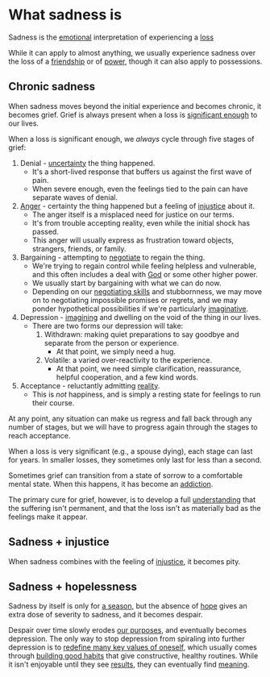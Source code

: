 
# What sadness is

Sadness is the [emotional](mind-feelings.md) interpretation of experiencing a [loss](safety.md)

While it can apply to almost anything, we usually experience sadness over the loss of a [friendship](people-friends.md) or of [power](power.md), though it can also apply to possessions.

## Chronic sadness

When sadness moves beyond the initial experience and becomes chronic, it becomes grief. Grief is always present when a loss is [significant enough](values-quality.md) to our lives.

When a loss is significant enough, we *always* cycle through five stages of grief:

1. Denial - [uncertainty](understanding-certainty.md) the thing happened.
   - It's a short-lived response that buffers us against the first wave of pain.
   - When severe enough, even the feelings tied to the pain can have separate waves of denial.
2. [Anger](mind-feelings-anger.md) - certainty the thing happened but a feeling of [injustice](morality-justice.md) about it.
   - The anger itself is a misplaced need for justice on our terms.
   - It's from trouble accepting reality, even while the initial shock has passed.
   - This anger will usually express as frustration toward objects, strangers, friends, or family.
3. Bargaining - attempting to [negotiate](conflicts-inner.md) to regain the thing.
   - We're trying to regain control while feeling helpless and vulnerable, and this often includes a deal with [God](god.md) or some other higher power.
   - We usually start by bargaining with what we can do now.
   - Depending on our [negotiating skills](people-conflicts.md) and stubbornness, we may move on to negotiating impossible promises or regrets, and we may ponder hypothetical possibilities if we're particularly [imaginative](imagination.md).
4. Depression - [imagining](imagination.md) and dwelling on the void of the thing in our lives.
   - There are two forms our depression will take:
     1. Withdrawn: making quiet preparations to say goodbye and separate from the person or experience.
        - At that point, we simply need a hug.
     2. Volatile: a varied over-reactivity to the experience.
        - At that point, we need simple clarification, reassurance, helpful cooperation, and a few kind words.
5. Acceptance - reluctantly admitting [reality](reality.md).
   - This is *not* happiness, and is simply a resting state for feelings to run their course.

At any point, any situation can make us regress and fall back through any number of stages, but we will have to progress again through the stages to reach acceptance.

When a loss is very significant (e.g., a spouse dying), each stage can last for years. In smaller losses, they sometimes only last for less than a second.

Sometimes grief can transition from a state of sorrow to a comfortable mental state. When this happens, it has become an [addiction](addiction.md).

The primary cure for grief, however, is to develop a full [understanding](understanding.md) that the suffering isn't permanent, and that the loss isn't as materially bad as the feelings make it appear.

## Sadness + injustice

When sadness combines with the feeling of [injustice](morality-justice.md), it becomes pity.

## Sadness + hopelessness

Sadness by itself is only for [a season](trends.md), but the absence of [hope](trust.md) gives an extra dose of severity to sadness, and it becomes despair.

Despair over time slowly erodes [our purposes](purpose.md), and eventually becomes depression. The only way to stop depression from spiraling into further depression is to [redefine many key values of oneself](hardship-worthlessness.md), which usually comes through [building good habits](habits.md) that give constructive, healthy routines. While it isn't enjoyable until they see [results](results.md), they can eventually find [meaning](meaning.md).
